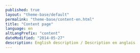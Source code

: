 ```yaml
---
published: true
layout: "theme-base/default"
permalink: "theme-base/content-en.html"
title: "Content page"
language: en
altLangPrefix: "content"
dateModified: "2014-05-27"
description: English description / Description en anglais
---
```


